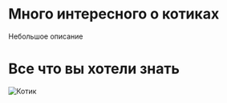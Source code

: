 Много интересного о котиках
========================
Небольшое описание
# Все что вы хотели знать
![Котик](https://sun9-35.userapi.com/c857032/v857032559/681c/_y8CX5OHL0Q.jpg)
